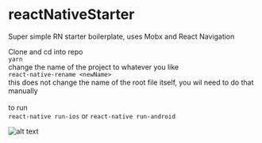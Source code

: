# reactNativeStarter
Super simple RN starter boilerplate, uses Mobx and React Navigation


Clone and cd into repo</br>
```yarn```</br>
change the name of the project to whatever you like </br>
```react-native-rename <newName>```</br>
this does not change the name of the root file itself, you wil need to do that manually</br> </br>
to run </br>
```react-native run-ios``` or ```react-native run-android```


![alt text](http://url/to/img.png)
